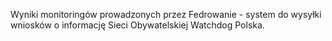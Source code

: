 Wyniki monitoringów prowadzonych przez Fedrowanie - system do wysyłki wniosków o informację Sieci Obywatelskiej Watchdog Polska.

